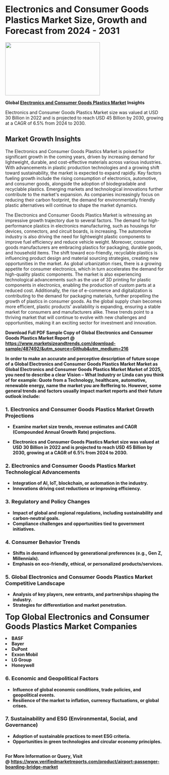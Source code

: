 <H1>Electronics and Consumer Goods Plastics Market Size, Growth and Forecast from 2024 - 2031</H1><img class="aligncenter size-medium wp-image-584254" src="https://thirdeyenews.in/wp-content/uploads/2024/09/Global-Market-Research-300x168.jpeg" alt="" width="300" height="168" /><p><strong>Global&nbsp;<a href="https://www.marketsizeandtrends.com/download-sample/487492/&amp;utm_source=Github&utm_medium=216">Electronics and Consumer Goods Plastics Market</a> Insights</strong></p><p>Electronics and Consumer Goods Plastics Market size was valued at USD 30 Billion in 2022 and is projected to reach USD 45 Billion by 2030, growing at a CAGR of 6.5% from 2024 to 2030.</p><p><h2>Market Growth Insights</h2> <p>The Electronics and Consumer Goods Plastics Market is poised for significant growth in the coming years, driven by increasing demand for lightweight, durable, and cost-effective materials across various industries. With advancements in plastic production technologies and a growing shift toward sustainability, the market is expected to expand rapidly. Key factors fueling growth include the rising consumption of electronics, automotive, and consumer goods, alongside the adoption of biodegradable and recyclable plastics. Emerging markets and technological innovations further contribute to the market's expansion. As companies increasingly focus on reducing their carbon footprint, the demand for environmentally friendly plastic alternatives will continue to shape the market dynamics.</p> <p><strong></strong></p> <p>The Electronics and Consumer Goods Plastics Market is witnessing an impressive growth trajectory due to several factors. The demand for high-performance plastics in electronics manufacturing, such as housings for devices, connectors, and circuit boards, is increasing. The automotive industry is also driving the need for lightweight plastic components to improve fuel efficiency and reduce vehicle weight. Moreover, consumer goods manufacturers are embracing plastics for packaging, durable goods, and household items. The shift toward eco-friendly, recyclable plastics is influencing product design and material sourcing strategies, creating new opportunities in the market. As global urbanization rises, there is a growing appetite for consumer electronics, which in turn accelerates the demand for high-quality plastic components. The market is also experiencing technological advancements such as the use of 3D printing for plastic components in electronics, enabling the production of custom parts at a reduced cost. Additionally, the rise of e-commerce and digitalization is contributing to the demand for packaging materials, further propelling the growth of plastics in consumer goods. As the global supply chain becomes more efficient, plastic products' availability is expanding, ensuring a stable market for consumers and manufacturers alike. These trends point to a thriving market that will continue to evolve with new challenges and opportunities, making it an exciting sector for investment and innovation. <p><strong></p><p><span class=""><strong>Download Full PDF Sample Copy of Global Electronics and Consumer Goods Plastics Market Report</strong> @ <a href="https://www.marketsizeandtrends.com/download-sample/487492/&amp;utm_source=Github&utm_medium=216" target="_blank">https://www.marketsizeandtrends.com/download-sample/487492/&amp;utm_source=Github&utm_medium=216</a></span></p><p>In order to make an accurate and perceptive description of future scope of a Global&nbsp;Electronics and Consumer Goods Plastics Market Market as Global&nbsp;Electronics and Consumer Goods Plastics Market Market of 2025, you need to describe a clear Vision &ndash; What Industry or Linda can you think of for example: Quote from a Technology, healthcare, automotive, renewable energy, name the market you are Reffering to. However, some general trends and factors usually impact market reports and their future outlook include:</p><h3>1.&nbsp;<strong>Electronics and Consumer Goods Plastics Market Growth Projections</strong></h3><ul><li>Examine market size trends, revenue estimates and CAGR (Compounded Annual Growth Rate) projections.</li><li><p>Electronics and Consumer Goods Plastics Market size was valued at USD 30 Billion in 2022 and is projected to reach USD 45 Billion by 2030, growing at a CAGR of 6.5% from 2024 to 2030.</p></li></ul><h3>2.&nbsp;<strong>Electronics and Consumer Goods Plastics Market Technological Advancements</strong></h3><ul><li>Integration of AI, IoT, blockchain, or automation in the industry.</li><li>Innovations driving cost reductions or improving efficiency.</li></ul><h3>3.&nbsp;<strong>Regulatory and Policy Changes</strong></h3><ul><li>Impact of global and regional regulations, including sustainability and carbon-neutral goals.</li><li>Compliance challenges and opportunities tied to government initiatives.</li></ul><h3>4.&nbsp;<strong>Consumer Behavior Trends</strong></h3><ul><li>Shifts in demand influenced by generational preferences (e.g., Gen Z, Millennials).</li><li>Emphasis on eco-friendly, ethical, or personalized products/services.</li></ul><h3>5.&nbsp;<strong>Global Electronics and Consumer Goods Plastics Market Competitive Landscape</strong></h3><ul><li>Analysis of key players, new entrants, and partnerships shaping the industry.</li><li>Strategies for differentiation and market penetration.</li></ul><p data-pm-slice="1 1 []"><span style="color: inherit; font-family: inherit; font-size: 25px;">Top Global Electronics and Consumer Goods Plastics Market Companies</span></p><div class="" data-test-id=""><p><li>BASF</li><li> Bayer</li><li> DuPont</li><li> Exxon Mobil</li><li> LG Group</li><li> Honeywell</li></p></div><h3>6.&nbsp;<strong>Economic and Geopolitical Factors</strong></h3><ul><li>Influence of global economic conditions, trade policies, and geopolitical events.</li><li>Resilience of the market to inflation, currency fluctuations, or global crises.</li></ul><h3>7.&nbsp;<strong>Sustainability and ESG (Environmental, Social, and Governance)</strong></h3><ul><li>Adoption of sustainable practices to meet ESG criteria.</li><li>Opportunities in green technologies and circular economy principles.</li></ul><h2><strong style="font-size: 14px;">For More Information or Query, Visit @&nbsp;</strong><a style="background-color: #ffffff; font-size: 14px;" href="https://www.marketsizeandtrends.com/report/electronics-and-consumer-goods-plastics-market/" target="_blank">https://www.verifiedmarketreports.com/product/airport-passenger-boarding-bridge-market</a></h2>
